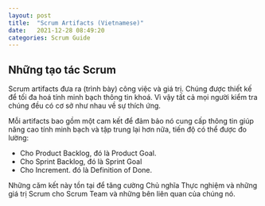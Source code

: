 ```yaml
---
layout: post
title:  "Scrum Artifacts (Vietnamese)"
date:   2021-12-28 08:49:20
categories: Scrum Guide
---
```


## Những tạo tác Scrum

Scrum artifacts đưa ra (trình bày) công việc và giá trị. Chúng được thiết kế để tối đa hoá tính minh bạch thông tin khoá. Vì vậy tất cả mọi người kiểm tra chúng đều có cơ sở như nhau về sự thích ứng. 

Mỗi artifacts bao gồm một cam kết để đảm bảo nó cung cấp thông tin giúp nâng cao tính minh bạch và tập trung lại hơn nữa, tiến độ có thể được đo lường:

- Cho Product Backlog, đó là Product Goal.
- Cho Sprint Backlog, đó là Sprint Goal
- Cho Increment. đó là Definition of Done.

Những căm kết này tồn tại để tăng cường Chủ nghĩa Thực nghiệm và những giá trị Scrum cho Scrum Team và những bên liên quan của chúng nó.
